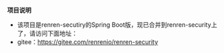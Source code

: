 **项目说明** 
- 该项目是renren-secutiry的Spring Boot版，现已合并到renren-security上了，请访问下面地址：
- gitee：https://gitee.com/renrenio/renren-security
